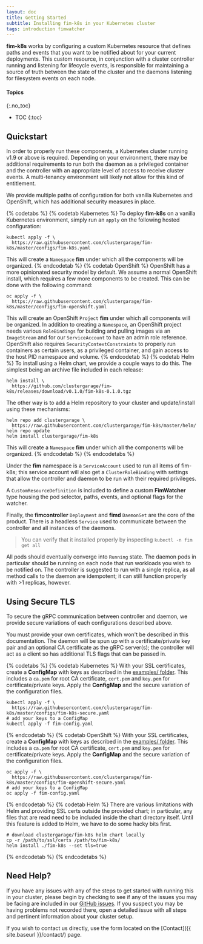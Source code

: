 ```yaml
---
layout: doc
title: Getting Started
subtitle: Installing fim-k8s in your Kubernetes cluster
tags: introduction fimwatcher
---
```


**fim-k8s** works by configuring a custom Kubernetes resource that defines
paths and events that you want to be notified about for your current
deployments. This custom resource, in conjunction with a cluster controller
running and listening for lifecycle events, is responsible for maintaining a
source of truth between the state of the cluster and the daemons listening for
filesystem events on each node.

#### Topics
{:.no_toc}
* TOC
{:toc}

## Quickstart

In order to properly run these components, a Kubernetes cluster running v1.9 or
above is required. Depending on your environment, there may be additional
requirements to run both the daemon as a privileged container and the
controller with an appropriate level of access to receive cluster events. A
multi-tenancy environment will likely not allow for this kind of entitlement.

We provide multiple paths of configuration for both vanilla Kubernetes and
OpenShift, which has additional security measures in place.

{% codetabs %}
{% codetab Kubernetes %}
To deploy **fim-k8s** on a vanilla Kubernetes environment, simply run an
`apply` on the following hosted configuration:

```shell
kubectl apply -f \
  https://raw.githubusercontent.com/clustergarage/fim-k8s/master/configs/fim-k8s.yaml
```

This will create a `Namespace` **fim** under which all the components will be
organized.
{% endcodetab %}
{% codetab OpenShift %}
OpenShift has a more opinionated security model by default. We assume a normal
OpenShift install, which requires a few more components to be created. This can
be done with the following command:

```shell
oc apply -f \
  https://raw.githubusercontent.com/clustergarage/fim-k8s/master/configs/fim-openshift.yaml
```

This will create an OpenShift `Project` **fim** under which all components will
be organized. In addition to creating a `Namespace`, an OpenShift project needs
various `RoleBindings` for building and pulling images via an `ImageStream` and
for our `ServiceAccount` to have an admin role reference. OpenShift also
requires `SecurityContextConstraints` to properly run containers as certain
users, as a privileged container, and gain access to the host PID namespace and
volume.
{% endcodetab %}
{% codetab Helm %}
To install using a Helm chart, we provide a couple ways to do this. The
simplest being an archive file included in each release:

```shell
helm install \
  https://github.com/clustergarage/fim-k8s/releases/download/v0.1.0/fim-k8s-0.1.0.tgz
```

The other way is to add a Helm repository to your cluster and update/install
using these mechanisms:

```shell
helm repo add clustergarage \
  https://raw.githubusercontent.com/clustergarage/fim-k8s/master/helm/
helm repo update
helm install clustergarage/fim-k8s
```

This will create a `Namespace` **fim** under which all the components will be
organized.
{% endcodetab %}
{% endcodetabs %}

Under the **fim** namespace is a `ServiceAccount` used to run all items of
fim-k8s; this service account will also get a `ClusterRoleBinding` with
settings that allow the controller and daemon to be run with their required
privileges.

A `CustomResourceDefinition` is included to define a custom **FimWatcher**
type housing the pod selector, paths, events, and optional flags for the
watcher.

Finally, the **fimcontroller** `Deployment` and **fimd** `DaemonSet` are the
core of the product. There is a headless `Service` used to communicate between
the controller and all instances of the daemons.

> You can verify that it installed properly by inspecting `kubectl -n fim get
all`

All pods should eventually converge into `Running` state. The daemon pods in
particular should be running on each node that run workloads you wish to be
notified on. The controller is suggested to run with a single replica, as all
method calls to the daemon are idempotent; it can still function properly with
\>1 replicas, however.

## Using Secure TLS

To secure the gRPC communication between controller and daemon, we provide
secure variations of each configurations described above.

You must provide your own certificates, which won't be described in this
documentation. The daemon will be spun up with a certificate/private key pair
and an optional CA certificate as the gRPC server(s); the controller will act
as a client so has additional TLS flags that can be passed in.

{% codetabs %}
{% codetab Kubernetes %}
With your SSL certificates, create a **ConfigMap** with keys as described in
the [examples/ folder](https://raw.githubusercontent.com/clustergarage/fim-k8s/master/examples/fim-config.yaml).
This includes a `ca.pem` for root CA certificate, `cert.pem` and `key.pem` for
certificate/private keys. Apply the **ConfigMap** and the secure variation of
the configuration files.

```shell
kubectl apply -f \
  https://raw.githubusercontent.com/clustergarage/fim-k8s/master/configs/fim-k8s-secure.yaml
# add your keys to a ConfigMap
kubectl apply -f fim-config.yaml
```
{% endcodetab %}
{% codetab OpenShift %}
With your SSL certificates, create a **ConfigMap** with keys as described in
the [examples/ folder](https://raw.githubusercontent.com/clustergarage/fim-k8s/master/examples/fim-config.yaml).
This includes a `ca.pem` for root CA certificate, `cert.pem` and `key.pem` for
certificate/private keys. Apply the **ConfigMap** and the secure variation of
the configuration files.

```shell
oc apply -f \
  https://raw.githubusercontent.com/clustergarage/fim-k8s/master/configs/fim-openshift-secure.yaml
# add your keys to a ConfigMap
oc apply -f fim-config.yaml
```
{% endcodetab %}
{% codetab Helm %}
There are various limitations with Helm and providing SSL certs outside the
provided chart; in particular, any files that are read need to be included
inside the chart directory itself. Until this feature is added to Helm, we have
to do some hacky bits first.

```shell
# download clustergarage/fim-k8s helm chart locally
cp -r /path/to/ssl/certs /path/to/fim-k8s/
helm install ./fim-k8s --set tls=true
```
{% endcodetab %}
{% endcodetabs %}

## Need Help?

If you have any issues with any of the steps to get started with running this
in your cluster, please begin by checking to see if any of the issues you may
be facing are included in our
[GitHub issues](https://github.com/clustergarage/fim-k8s/issues). If you
suspect you may be having problems not recorded there, open a detailed issue
with all steps and pertinent information about your cluster setup.

If you wish to contact us directly, use the form located on the
[Contact]({{ site.baseurl }}/contact/) page.
